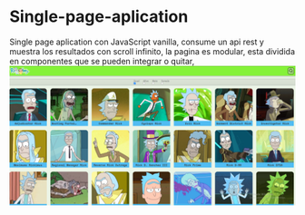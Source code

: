 # Single-page-aplication
Single page aplication con JavaScript vanilla, consume un api rest y muestra los resultados con scroll infinito, la pagina es modular, esta dividida en componentes que se pueden integrar o quitar, 
![pagina de busqueda](./100tifico-image-1.png)
